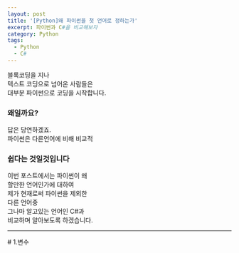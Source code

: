 ```yaml
---
layout: post
title: '[Python]왜 파이썬을 첫 언어로 정하는가'
excerpt: 파이썬과 C#을 비교해보자
category: Python
tags:
  - Python
  - C#
---
```

블록코딩을 지나  
텍스트 코딩으로 넘어온 사람들은  
대부분 파이썬으로 코딩을 시작합니다.  
### 왜일까요?  
답은 당연하겠죠.  
파이썬은 다른언어에 비해
비교적
### 쉽다는 것일것입니다
이번 포스트에서는 파이썬이 왜  
할만한 언어인가에 대하여  
제가 현재로써 파이썬을 제외한  
다른 언어중  
그나마 알고있는 언어인 C#과  
비교하며 알아보도록 하겠습니다.  
<hr>
# 1.변수
